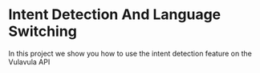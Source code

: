 # Intent Detection And Language Switching

In this project we show you how to use the intent detection feature on the Vulavula API
